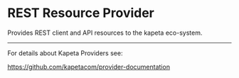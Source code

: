 # REST Resource Provider

Provides REST client and API resources to the kapeta eco-system.

---

For details about Kapeta Providers see:

https://github.com/kapetacom/provider-documentation
